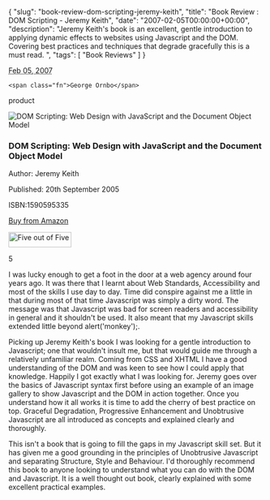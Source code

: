{
  "slug": "book-review-dom-scripting-jeremy-keith",
  "title": "Book Review : DOM Scripting - Jeremy Keith",
  "date": "2007-02-05T00:00:00+00:00",
  "description": "Jeremy Keith's book is an excellent, gentle introduction to applying dynamic effects to websites using Javascript and the DOM. Covering best practices and techniques that degrade gracefully this is a must read. ",
  "tags": [
    "Book Reviews"
  ]
}

<abbr class="dtreviewed" title="20070205T1800">Feb 05, 2007</abbr>

<span class="reviewer vcard" id="reviewer-vcard">

    <span class="fn">George Ornbo</span>

</span>

<span class="type">product</span>

<img src="/images/articles/dom_scripting.jpg"  alt="DOM Scripting: Web Design with JavaScript and the Document Object Model" title="DOM Scripting: Web Design with JavaScript and the Document Object Model" class="right" />

<h3 class="fn">DOM Scripting: Web Design with JavaScript and the Document Object Model</h3>

<p>Author: Jeremy Keith</p>

<p>Published: 20th September 2005</p>

<p>ISBN:1590595335</p>

<p><a href="http://www.amazon.com/DOM-Scripting-Design-JavaScript-Document/dp/1590595335">Buy from Amazon</a></p>

<img src="http://www.shapeshed.com/images/books/five_stars.gif" title="Five out of Five" alt="Five out of Five" width="124" height="30" />

<span class="rating">5</span>

<div class="description">

<p>I was lucky enough to get a foot in the door at a web agency around four years ago. It was there that I learnt about Web Standards, Accessibility and most of the skills I use day to day. Time did conspire against me a little in that during most of that time Javascript was simply a dirty word. The message was that Javascript was bad for screen readers and accessibility in general and it shouldn't be used. It also meant that my Javascript skills extended little beyond alert('monkey');. </p>

<p>Picking up Jeremy Keith's book I was looking for a gentle introduction to Javascript; one that wouldn't insult me, but that would guide me through a relatively unfamiliar realm. Coming from CSS and XHTML I have a good understanding of the DOM and was keen to see how I could apply that knowledge. Happily I got exactly what I was looking for. Jeremy goes over the basics of Javascript syntax first before using an example of an image gallery to show Javascript and the DOM in action together. Once you understand how it all works it is time to add the cherry of best practice on top. Graceful Degradation, Progressive Enhancement and Unobtrusive Javascript are all introduced as concepts and explained clearly and thoroughly.</p> 

<p>This isn't a book that is going to fill the gaps in my Javascript skill set. But it has given me a good grounding in the principles of Unobtrusive Javascript and separating Structure, Style and Behaviour. I'd thoroughly recommend this book to anyone looking to understand what you can do with the DOM and Javascript. It is a well thought out book, clearly explained with some excellent practical examples. </p>

</div>
</div>
